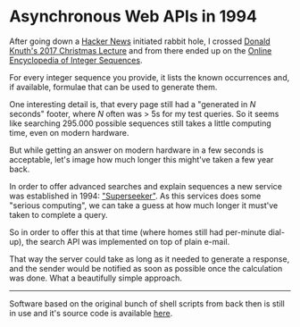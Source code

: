 # Asynchronous Web APIs in 1994

After going down a [Hacker News](https://news.ycombinator.com/item?id=15898919) initiated rabbit hole, I crossed [Donald Knuth's 2017 Christmas Lecture](https://www.youtube.com/watch?v=BxQw4CdxLr8) and from there ended up on the [Online Encyclopedia of Integer Sequences](http://oeis.org/).

For every integer sequence you provide, it lists the known occurrences and, if available, formulae that can be used to generate them.

One interesting detail is, that every page still had a "generated in _N_ seconds" footer, where _N_ often was > 5s for my test queries. So it seems like searching 295.000 possible sequences still takes a little computing time, even on modern hardware.

But while getting an answer on modern hardware in a few seconds is acceptable, let's image how much longer this might've taken a few year back.

In order to offer advanced searches and explain sequences a new service was established in 1994: ["Superseeker"](http://oeis.org/ol.html). As this services does some "serious computing", we can take a guess at how much longer it must've taken to complete a query.

So in order to offer this at that time (where homes still had per-minute dial-up), the search API was implemented  on top of plain e-mail.

That way the server could take as long as it needed to generate a response, and the sender would be notified as soon as possible once the calculation was done. What a beautifully simple approach.

----

Software based on the original bunch of shell scripts from back then is still in use and it's source code is available [here](http://oeis.org/ol_source.txt).



